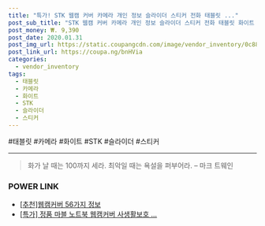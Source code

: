 ```yaml
--- 
title: "특가! STK 웹캠 커버 카메라 개인 정보 슬라이더 스티커 전화 태블릿 ..." 
post_sub_title: "STK 웹캠 커버 카메라 개인 정보 슬라이더 스티커 전화 태블릿 화이트 + 블랙" 
post_money: ₩. 9,390 
post_date: 2020.01.31 
post_img_url: https://static.coupangcdn.com/image/vendor_inventory/0c88/2f1e60c18b5fea1ddc88d99723bbdc1d8d63f8460d4a861daa8d8f58a333.jpg 
post_link_url: https://coupa.ng/bnHVia 
categories: 
  - vendor_inventory 
tags: 
  - 태블릿 
  - 카메라 
  - 화이트 
  - STK 
  - 슬라이더 
  - 스티커 
--- 
```

  #태블릿 #카메라 #화이트 #STK #슬라이더 #스티커 
<hr> 

> 화가 날 때는 100까지 세라. 최악일 때는 욕설을 퍼부어라. – 마크 트웨인 


### POWER LINK

* <a href="https://blog.naver.com/fasyy4321/221790849344" target="_blank">[추천]웹캠커버 56가지 정보</a>
* <a href="https://blog.naver.com/an0733/221790921627" target="_blank">[특가] 정품 마블 노트북 웹캠커버 사생활보호 ...</a>
